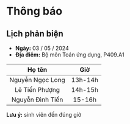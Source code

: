 # Thông báo
## Lịch phản biện
* **Ngày:** 03 / 05 / 2024
* **Địa điểm:** Bộ môn Toán ứng dụng, P409.A1

| Họ tên | Giờ |
|:-:|:-:|
| Nguyễn Ngọc	Long| 13h-14h |
| Lê Tiến	Phượng | 14h-15h |
| Nguyễn Đình	Tiến | 15-16h |

**Lưu ý:** sinh viên đến đúng giờ

